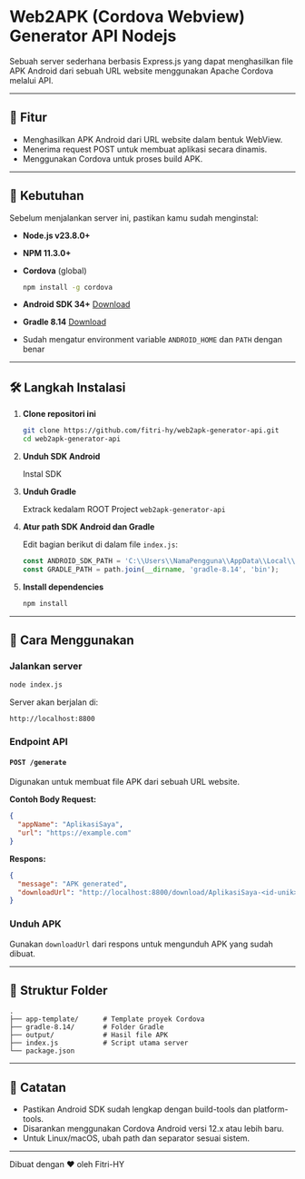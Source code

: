 # Web2APK (Cordova Webview) Generator API Nodejs

Sebuah server sederhana berbasis Express.js yang dapat menghasilkan file APK Android dari sebuah URL website menggunakan Apache Cordova melalui API.

---

## 🚀 Fitur

* Menghasilkan APK Android dari URL website dalam bentuk WebView.
* Menerima request POST untuk membuat aplikasi secara dinamis.
* Menggunakan Cordova untuk proses build APK.

---

## 🧰 Kebutuhan

Sebelum menjalankan server ini, pastikan kamu sudah menginstal:

* **Node.js v23.8.0+**
* **NPM 11.3.0+**
* **Cordova** (global)

  ```bash
  npm install -g cordova
  ```
* **Android SDK 34+** [Download](https://developer.android.com)
* **Gradle 8.14** [Download](https://gradle.org/releases/)
* Sudah mengatur environment variable `ANDROID_HOME` dan `PATH` dengan benar

---

## 🛠️ Langkah Instalasi
1. **Clone repositori ini**

   ```bash
   git clone https://github.com/fitri-hy/web2apk-generator-api.git
   cd web2apk-generator-api
   ```

2. **Unduh SDK Android**

    Instal SDK

3. **Unduh Gradle**

    Extrack kedalam ROOT Project `web2apk-generator-api`


4. **Atur path SDK Android dan Gradle**

   Edit bagian berikut di dalam file `index.js`:

   ```js
   const ANDROID_SDK_PATH = 'C:\\Users\\NamaPengguna\\AppData\\Local\\Android\\Sdk';
   const GRADLE_PATH = path.join(__dirname, 'gradle-8.14', 'bin');
   ```

5. **Install dependencies**

   ```bash
   npm install
   ```

---

## 🔄 Cara Menggunakan

### Jalankan server

```bash
node index.js
```

Server akan berjalan di:

```
http://localhost:8800
```

### Endpoint API

#### `POST /generate`

Digunakan untuk membuat file APK dari sebuah URL website.

**Contoh Body Request:**

```json
{
  "appName": "AplikasiSaya",
  "url": "https://example.com"
}
```

**Respons:**

```json
{
  "message": "APK generated",
  "downloadUrl": "http://localhost:8800/download/AplikasiSaya-<id-unik>.apk"
}
```

### Unduh APK

Gunakan `downloadUrl` dari respons untuk mengunduh APK yang sudah dibuat.

---

## 📁 Struktur Folder

```
.
├── app-template/      # Template proyek Cordova
├── gradle-8.14/       # Folder Gradle
├── output/            # Hasil file APK
├── index.js           # Script utama server
└── package.json
```

---

## 📝 Catatan

* Pastikan Android SDK sudah lengkap dengan build-tools dan platform-tools.
* Disarankan menggunakan Cordova Android versi 12.x atau lebih baru.
* Untuk Linux/macOS, ubah path dan separator sesuai sistem.

---

Dibuat dengan ❤️ oleh Fitri-HY
